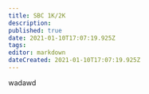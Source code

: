 ```yaml
---
title: SBC 1K/2K
description: 
published: true
date: 2021-01-10T17:07:19.925Z
tags: 
editor: markdown
dateCreated: 2021-01-10T17:07:19.925Z
---
```


 wadawd
